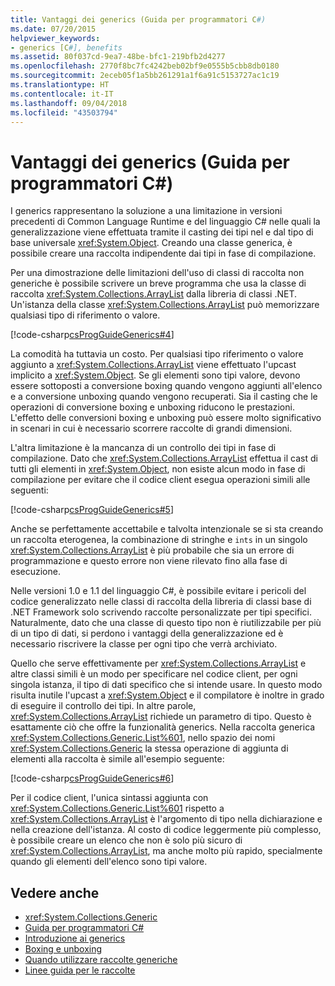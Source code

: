 ```yaml
---
title: Vantaggi dei generics (Guida per programmatori C#)
ms.date: 07/20/2015
helpviewer_keywords:
- generics [C#], benefits
ms.assetid: 80f037cd-9ea7-48be-bfc1-219bfb2d4277
ms.openlocfilehash: 2770f8bc7fc4242beb02bf9e0555b5cbb8db0180
ms.sourcegitcommit: 2eceb05f1a5bb261291a1f6a91c5153727ac1c19
ms.translationtype: HT
ms.contentlocale: it-IT
ms.lasthandoff: 09/04/2018
ms.locfileid: "43503794"
---
```

# <a name="benefits-of-generics-c-programming-guide"></a>Vantaggi dei generics (Guida per programmatori C#)
I generics rappresentano la soluzione a una limitazione in versioni precedenti di Common Language Runtime e del linguaggio C# nelle quali la generalizzazione viene effettuata tramite il casting dei tipi nel e dal tipo di base universale <xref:System.Object>. Creando una classe generica, è possibile creare una raccolta indipendente dai tipi in fase di compilazione.  
  
 Per una dimostrazione delle limitazioni dell'uso di classi di raccolta non generiche è possibile scrivere un breve programma che usa la classe di raccolta <xref:System.Collections.ArrayList> dalla libreria di classi .NET. Un'istanza della classe <xref:System.Collections.ArrayList> può memorizzare qualsiasi tipo di riferimento o valore.  
  
 [!code-csharp[csProgGuideGenerics#4](../../../csharp/programming-guide/generics/codesnippet/CSharp/benefits-of-generics_1.cs)]  
  
 La comodità ha tuttavia un costo. Per qualsiasi tipo riferimento o valore aggiunto a <xref:System.Collections.ArrayList> viene effettuato l'upcast implicito a <xref:System.Object>. Se gli elementi sono tipi valore, devono essere sottoposti a conversione boxing quando vengono aggiunti all'elenco e a conversione unboxing quando vengono recuperati. Sia il casting che le operazioni di conversione boxing e unboxing riducono le prestazioni. L'effetto delle conversioni boxing e unboxing può essere molto significativo in scenari in cui è necessario scorrere raccolte di grandi dimensioni.  
  
 L'altra limitazione è la mancanza di un controllo dei tipi in fase di compilazione. Dato che <xref:System.Collections.ArrayList> effettua il cast di tutti gli elementi in <xref:System.Object>, non esiste alcun modo in fase di compilazione per evitare che il codice client esegua operazioni simili alle seguenti:  
  
 [!code-csharp[csProgGuideGenerics#5](../../../csharp/programming-guide/generics/codesnippet/CSharp/benefits-of-generics_2.cs)]  
  
 Anche se perfettamente accettabile e talvolta intenzionale se si sta creando un raccolta eterogenea, la combinazione di stringhe e `ints` in un singolo <xref:System.Collections.ArrayList> è più probabile che sia un errore di programmazione e questo errore non viene rilevato fino alla fase di esecuzione.  
  
 Nelle versioni 1.0 e 1.1 del linguaggio C#, è possibile evitare i pericoli del codice generalizzato nelle classi di raccolta della libreria di classi base di .NET Framework solo scrivendo raccolte personalizzate per tipi specifici. Naturalmente, dato che una classe di questo tipo non è riutilizzabile per più di un tipo di dati, si perdono i vantaggi della generalizzazione ed è necessario riscrivere la classe per ogni tipo che verrà archiviato.  
  
 Quello che serve effettivamente per <xref:System.Collections.ArrayList> e altre classi simili è un modo per specificare nel codice client, per ogni singola istanza, il tipo di dati specifico che si intende usare. In questo modo risulta inutile l'upcast a <xref:System.Object> e il compilatore è inoltre in grado di eseguire il controllo dei tipi. In altre parole, <xref:System.Collections.ArrayList> richiede un parametro di tipo. Questo è esattamente ciò che offre la funzionalità generics. Nella raccolta generica <xref:System.Collections.Generic.List%601>, nello spazio dei nomi <xref:System.Collections.Generic> la stessa operazione di aggiunta di elementi alla raccolta è simile all'esempio seguente:  
  
 [!code-csharp[csProgGuideGenerics#6](../../../csharp/programming-guide/generics/codesnippet/CSharp/benefits-of-generics_3.cs)]  
  
 Per il codice client, l'unica sintassi aggiunta con <xref:System.Collections.Generic.List%601> rispetto a <xref:System.Collections.ArrayList> è l'argomento di tipo nella dichiarazione e nella creazione dell'istanza. Al costo di codice leggermente più complesso, è possibile creare un elenco che non è solo più sicuro di <xref:System.Collections.ArrayList>, ma anche molto più rapido, specialmente quando gli elementi dell'elenco sono tipi valore.  
  
## <a name="see-also"></a>Vedere anche

- <xref:System.Collections.Generic>  
- [Guida per programmatori C#](../../../csharp/programming-guide/index.md)  
- [Introduzione ai generics](../../../csharp/programming-guide/generics/introduction-to-generics.md)  
- [Boxing e unboxing](../../../csharp/programming-guide/types/boxing-and-unboxing.md)  
- [Quando utilizzare raccolte generiche](../../../standard/collections/when-to-use-generic-collections.md)  
- [Linee guida per le raccolte](../../../standard/design-guidelines/guidelines-for-collections.md)   

